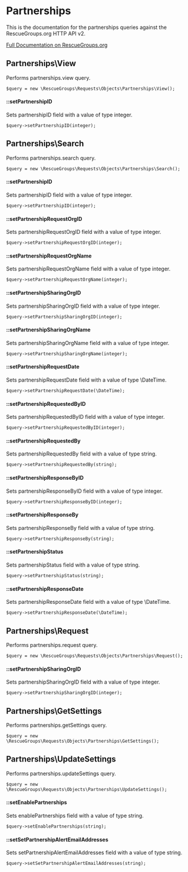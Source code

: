 # Partnerships

This is the documentation for the partnerships queries against the RescueGroups.org HTTP API v2.

[Full Documentation on RescueGroups.org](https://userguide.rescuegroups.org/display/APIDG/Object+definitions#Objectdefinitions-partnerships)

## Partnerships\View

Performs partnerships.view query.

    $query = new \RescueGroups\Requests\Objects\Partnerships\View();

#### ::setPartnershipID

Sets partnershipID field with a value of type integer.

    $query->setPartnershipID(integer);



## Partnerships\Search

Performs partnerships.search query.

    $query = new \RescueGroups\Requests\Objects\Partnerships\Search();

#### ::setPartnershipID

Sets partnershipID field with a value of type integer.

    $query->setPartnershipID(integer);

#### ::setPartnershipRequestOrgID

Sets partnershipRequestOrgID field with a value of type integer.

    $query->setPartnershipRequestOrgID(integer);

#### ::setPartnershipRequestOrgName

Sets partnershipRequestOrgName field with a value of type integer.

    $query->setPartnershipRequestOrgName(integer);

#### ::setPartnershipSharingOrgID

Sets partnershipSharingOrgID field with a value of type integer.

    $query->setPartnershipSharingOrgID(integer);

#### ::setPartnershipSharingOrgName

Sets partnershipSharingOrgName field with a value of type integer.

    $query->setPartnershipSharingOrgName(integer);

#### ::setPartnershipRequestDate

Sets partnershipRequestDate field with a value of type \DateTime.

    $query->setPartnershipRequestDate(\DateTime);

#### ::setPartnershipRequestedByID

Sets partnershipRequestedByID field with a value of type integer.

    $query->setPartnershipRequestedByID(integer);

#### ::setPartnershipRequestedBy

Sets partnershipRequestedBy field with a value of type string.

    $query->setPartnershipRequestedBy(string);

#### ::setPartnershipResponseByID

Sets partnershipResponseByID field with a value of type integer.

    $query->setPartnershipResponseByID(integer);

#### ::setPartnershipResponseBy

Sets partnershipResponseBy field with a value of type string.

    $query->setPartnershipResponseBy(string);

#### ::setPartnershipStatus

Sets partnershipStatus field with a value of type string.

    $query->setPartnershipStatus(string);

#### ::setPartnershipResponseDate

Sets partnershipResponseDate field with a value of type \DateTime.

    $query->setPartnershipResponseDate(\DateTime);



## Partnerships\Request

Performs partnerships.request query.

    $query = new \RescueGroups\Requests\Objects\Partnerships\Request();

#### ::setPartnershipSharingOrgID

Sets partnershipSharingOrgID field with a value of type integer.

    $query->setPartnershipSharingOrgID(integer);



## Partnerships\GetSettings

Performs partnerships.getSettings query.

    $query = new \RescueGroups\Requests\Objects\Partnerships\GetSettings();



## Partnerships\UpdateSettings

Performs partnerships.updateSettings query.

    $query = new \RescueGroups\Requests\Objects\Partnerships\UpdateSettings();

#### ::setEnablePartnerships

Sets enablePartnerships field with a value of type string.

    $query->setEnablePartnerships(string);

#### ::setSetPartnershipAlertEmailAddresses

Sets setPartnershipAlertEmailAddresses field with a value of type string.

    $query->setSetPartnershipAlertEmailAddresses(string);






